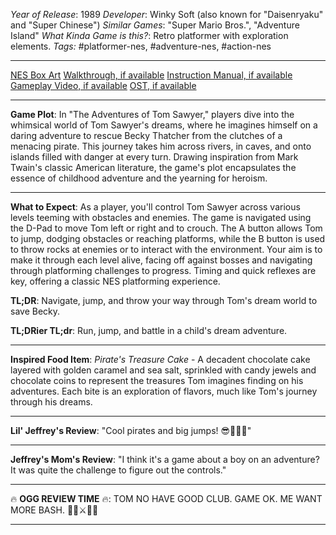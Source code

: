 *Year of Release*: 1989
*Developer*: Winky Soft (also known for "Daisenryaku" and "Super Chinese")
*Similar Games*: "Super Mario Bros.", "Adventure Island"
*What Kinda Game is this?*: Retro platformer with exploration elements.
*Tags:* #platformer-nes, #adventure-nes, #action-nes

---
[NES Box Art](https://www.google.com/search?tbm=isch&q=NES+Box+Art+Adventures+of+Tom+Sawyer) 
[Walkthrough, if available](https://www.google.com/search?q=Walkthrough+NES+Adventures+of+Tom+Sawyer)
[Instruction Manual, if available](https://www.google.com/search?q=NES+Instruction+Manual+Adventures+of+Tom+Sawyer)
[Gameplay Video, if available](https://www.youtube.com/results?search_query=gameplay+NES+Adventures+of+Tom+Sawyer) 
[OST, if available](https://www.youtube.com/results?search_query=gameplay+NES+Adventures+of+Tom+Sawyer+OST)

- - -
**Game Plot**: In "The Adventures of Tom Sawyer," players dive into the whimsical world of Tom Sawyer's dreams, where he imagines himself on a daring adventure to rescue Becky Thatcher from the clutches of a menacing pirate. This journey takes him across rivers, in caves, and onto islands filled with danger at every turn. Drawing inspiration from Mark Twain's classic American literature, the game's plot encapsulates the essence of childhood adventure and the yearning for heroism.

- - -
**What to Expect**: As a player, you'll control Tom Sawyer across various levels teeming with obstacles and enemies. The game is navigated using the D-Pad to move Tom left or right and to crouch. The A button allows Tom to jump, dodging obstacles or reaching platforms, while the B button is used to throw rocks at enemies or to interact with the environment. Your aim is to make it through each level alive, facing off against bosses and navigating through platforming challenges to progress. Timing and quick reflexes are key, offering a classic NES platforming experience.

**TL;DR**: Navigate, jump, and throw your way through Tom's dream world to save Becky.

**TL;DRier TL;dr**: Run, jump, and battle in a child's dream adventure.

---
**Inspired Food Item**: *Pirate's Treasure Cake* - A decadent chocolate cake layered with golden caramel and sea salt, sprinkled with candy jewels and chocolate coins to represent the treasures Tom imagines finding on his adventures. Each bite is an exploration of flavors, much like Tom's journey through his dreams.

---
**Lil' Jeffrey's Review**: "Cool pirates and big jumps! 😎🏴‍☠️💎"

---
**Jeffrey's Mom's Review**: "I think it's a game about a boy on an adventure? It was quite the challenge to figure out the controls."

---
🔥 **OGG REVIEW TIME** 🔥: TOM NO HAVE GOOD CLUB. GAME OK. ME WANT MORE BASH. 🏴‍☠️⚔️🚶‍♂️

---